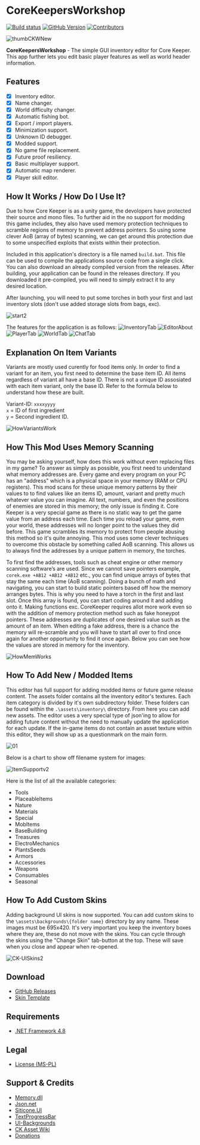 
# CoreKeepersWorkshop

[![Build status](https://ci.appveyor.com/api/projects/status/louecd5l7lvp4hvo?svg=true)](https://ci.appveyor.com/project/RussDev7/corekeepersworkshop) [![GitHub Version](https://img.shields.io/github/tag/RussDev7/CoreKeepersWorkshop?label=GitHub)](https://github.com/RussDev7/CoreKeepersWorkshop) [![Contributors](https://img.shields.io/github/contributors/RussDev7/CoreKeepersWorkshop)](https://github.com/RussDev7/CoreKeepersWorkshop)

![thumbCKWNew](https://user-images.githubusercontent.com/33048298/190870510-69e52e39-fd39-4fea-a705-fdb44dac93df.png)

**CoreKeepersWorkshop** - The simple GUI inventory editor for Core Keeper. This app further lets you edit basic player features as well as world header information.

## Features
 - [x] Inventory editor. 
 - [x] Name changer. 
 - [x] World difficulty changer. 
 - [x] Automatic fishing bot. 
 - [x] Export / import players. 
 - [x] Minimization support. 
 - [x] Unknown ID debugger. 
 - [x] Modded support.
 - [x] No game file replacement. 
 - [x] Future proof resiliency.
 - [x] Basic multiplayer support.
 - [x] Automatic map renderer.
 - [x] Player skill editor.
 
## How It Works / How Do I Use It?
Due to how Core Keeper is as a unity game, the devolopers have protected their source and mono files. To further aid in the no support for modding this game includes, they also have used memory protection techniques to scramble regions of memory to prevent address pointers. So using some clever AoB (array of bytes) scanning, we can get around this protection due to some unspecified exploits that exists within their protection.

Included in this application's directory is a file named `build.bat`. This file can be used to compile the applications source code from a single click. You can also download an already compiled version from the releases. After building, your application can be found in the releases directory. If you downloaded it pre-compiled, you will need to simply extract it to any desired location.

After launching, you will need to put some torches in both your first and last inventory slots (don't use added storage slots from bags, exc).

![start2](https://user-images.githubusercontent.com/33048298/190875320-ac4f5496-2b0f-480c-b7f4-0f7179d2d423.png)

The features for the application is as follows:
![InventoryTab](https://user-images.githubusercontent.com/33048298/226137050-78fca5fa-9a07-4189-aaa2-d7977cbe5d63.png)
![EditorAbout](https://user-images.githubusercontent.com/33048298/229268293-c1596b55-02c2-48ef-9f3c-fae54568e4be.PNG)
![PlayerTab](https://github.com/RussDev7/CoreKeepersWorkshop/assets/33048298/96c03ab2-9661-4c40-b239-f03ccc52c668)
![WorldTab](https://user-images.githubusercontent.com/33048298/226137088-bf037f45-4536-49e9-b8ea-8cf7a837c76e.png)
![ChatTab](https://user-images.githubusercontent.com/33048298/226137097-9470e16b-ede3-409b-bd89-b159cd3e1c55.png)

## Explanation On Item Variants
Variants are mostly used curently for food items only. In order to find a variant for an item, you first need to determine the base item ID. All items regardless of variant all have a base ID. There is not a unique ID assosiated with each item variant, only the base ID. Refer to the formula below to understand how these are built.

Variant-ID: `xxxxyyyy`\
`x` = ID of first ingredient\
`y` = Second ingredient ID.

![HowVariantsWork](https://user-images.githubusercontent.com/33048298/203685712-03d340d2-ef94-41ad-bd7e-6c4fa8088a1e.png)

## How This Mod Uses Memory Scanning
You may be asking yourself, how does this work without even replacing files in my game? To answer as simply as possible, you first need to understand what memory addresses are. Every game and every program on your PC has an "address" which is a physical space in your memory (RAM or CPU registers). This mod scans for these unique memory patterns by their values to to find values like an items ID, amount, variant and pretty much whatever value you can imagine. All text, numbers, and even the positions of enemies are stored in this memory; the only issue is finding it. Core Keeper is a very special game as there is no static way to get the game value from an address each time. Each time you reload your game, even your world, these addresses will no longer point to the values they did before. This game scrambles its memory to protect from people abusing this method so it's quite annoying. This mod uses some clever techniques to overcome this obstacle by something called AoB scanning. This allows us to always find the addresses by a unique pattern in memory, the torches.

To first find the addresses, tools such as cheat engine or other memory scanning software’s are used. Since we cannot save pointers example, `corek.exe +AB12 +AB12 +AB12` etc., you can find unique arrays of bytes that stay the same each time (AoB scanning). Doing a bunch of math and navigating, you can start to build static pointers based off how the memory arranges bytes. This is why you need to have a torch in the first and last slot. Once this array is found, you can start coding around it and adding onto it. Making functions exc. CoreKeeper requires allot more work even so with the addition of memory protection method such as fake honeypot pointers. These addresses are duplicates of one desired value such as the amount of an item. When editing a fake address, there is a chance the memory will re-scramble and you will have to start all over to find once again for another opportunity to find it once again. Below you can see how the values are stored in memory for the inventory.

![HowMemWorks](https://user-images.githubusercontent.com/33048298/203687176-72f493b0-0186-4cea-a5f9-16c3555efb20.png)

## How To Add New / Modded Items
This editor has full support for adding modded items or future game release content. The assets folder contains all the inventory editor's textures. Each item category is divided by it's own subdirectory folder. These folders can be found within the `.\assets\inventory\` directory. From here you can add new assets. The editor uses a very special type of json'ing to allow for adding future content without the need to manually update the application for each update. If the in-game items do not contain an asset texture within this editor, they will show up as a questionmark on the main form. 

![01](https://user-images.githubusercontent.com/33048298/190876339-6153add9-0558-4759-969f-a14f2dddbe7f.PNG)

Below is a chart to show off filename system for images:

![ItemSupportv2](https://user-images.githubusercontent.com/33048298/190885823-8f0b7a7a-0abd-4f45-b11a-76d67c52f466.png)

Here is the list of all the available categories:

 - Tools
 - PlaceableItems
 - Nature
 - Materials
 - Special
 - MobItems
 - BaseBuilding
 - Treasures
 - ElectroMechanics
 - PlantsSeeds
 - Armors
 - Accessories
 - Weapons
 - Consumables
 - Seasonal

## How To Add Custom Skins
Adding background UI skins is now supported. You can add custom skins to the `\assets\backgrounds\{folder name}` directory by any name. These images must be 695x420. It's very important you keep the inventory boxes where they are, these do not move with the skins. You can cycle through the skins using the "Change Skin" tab-button at the top. These will save when you close and appear when re-opened.

![CK-UISkins2](https://user-images.githubusercontent.com/33048298/206583351-3a6dde45-43f2-43b2-991d-b931b17d9bf3.gif)

## Download

- [GitHub Releases](https://github.com/RussDev7/CoreKeepersWorkshop/releases)
- [Skin Template](https://raw.githubusercontent.com/RussDev7/CoreKeepersWorkshop/main/src/CoreKeeperInventoryEditor/images/SkinTemplate.png)

## Requirements

- [.NET Framework 4.8](https://dotnet.microsoft.com/en-us/download/dotnet-framework/net48)

## Legal
- [License (MS-PL)](https://github.com/RussDev7/CoreKeepersWorkshop/blob/main/LICENSE)

## Support & Credits

- [Memory.dll](https://github.com/erfg12/memory.dll)
- [Json.net](https://www.newtonsoft.com/json)
- [Siticone.UI](https://www.nuget.org/packages/Siticone.Desktop.UI/)
- [TextProgressBar](https://github.com/ukushu/TextProgressBar)
- [UI-Backgrounds](https://discord.com/users/229227672121769984/)
- [CK Asset Wiki](https://corekeeper.atma.gg/en/Core_Keeper_Wiki)
- [Donations](https://www.paypal.com/cgi-bin/webscr?cmd=_donations&business=imthedude030@gmail.com&lc=US&item_name=Donation&currency_code=USD&bn=PP%2dDonationsBF)

